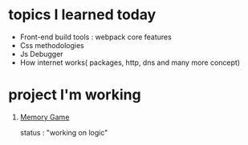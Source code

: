 # topics I learned today 
- Front-end build tools : webpack core features
- Css methodologies 
- Js Debugger
- How internet works( packages, http, dns and many more concept)

# project I'm working
1.  [Memory Game](https://github.com/SaujanDulal/JsMemoryGame)

    status : "working on logic"
    
